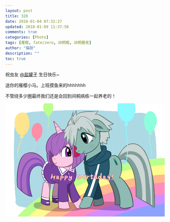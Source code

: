```yaml
---
layout: post
title: 328
date: 2018-01-04 07:32:27
updated: 2018-01-09 11:37:50
comments: true
categories: [Photo]
tags: [雁樱, fate/zero, 间桐樱, 间桐雁夜]
author: "猫厨"
description: ""
toc: true
---
```


<p>祝虫友&nbsp;<a target="_blank" loftermentionblogid="1559814" href="http://www.lofter.com/mentionredirect.do?blogId=1559814"  >@盐罐子</a>&nbsp;生日快乐~</p> 
<p>送你的雁樱小马。上班摸鱼来的hhhhhhh</p> 
<p>不管绕多少圈最终我们还是会回到间桐病栋一起养老的！</p>

![](https://raw.githubusercontent.com/alicewish/meowchain247/master/img_cVZNdzJtQk9JV2NLelIwbmg4c0gyTGJVamF3RURSa3VldmhwcjZBTXMxT1BtRW15akhubHRBPT0.jpg)